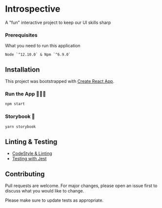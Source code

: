 # Introspective

A "fun" interactive project to keep our UI skills sharp

### Prerequisites

What you need to run this application

```
Node `^12.10.0` & Npm `^6.9.0`
```

## Installation

This project was bootstrapped with [Create React App](https://github.com/facebookincubator/create-react-app).

### Run the App 👩🏿‍💻

```bash
npm start
```

### Storybook 📖

```bash
yarn storybook
```

## Linting & Testing

- [CodeStyle & Linting](https://eslint.org/)
- [Testing with Jest](https://jestjs.io/en/)

## Contributing

Pull requests are welcome. For major changes, please open an issue first to discuss what you would like to change.

Please make sure to update tests as appropriate.
